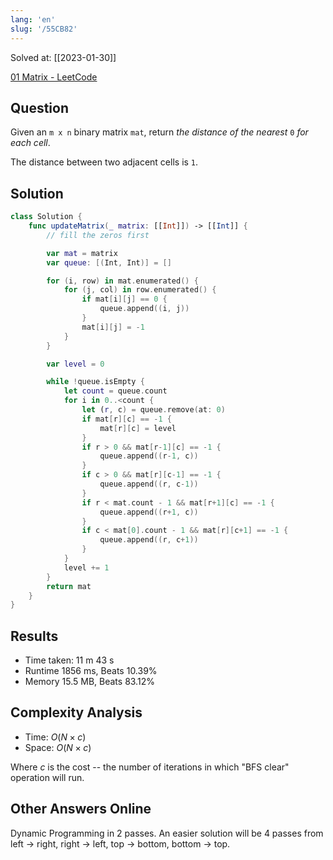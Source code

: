 ```yaml
---
lang: 'en'
slug: '/55CB82'
---
```


Solved at: [[2023-01-30]]

[01 Matrix - LeetCode](https://leetcode.com/problems/01-matrix/description/)

## Question

Given an `m x n` binary matrix `mat`, return _the distance of the nearest_ `0` _for each cell_.

The distance between two adjacent cells is `1`.

## Solution

```swift
class Solution {
    func updateMatrix(_ matrix: [[Int]]) -> [[Int]] {
        // fill the zeros first

        var mat = matrix
        var queue: [(Int, Int)] = []

        for (i, row) in mat.enumerated() {
            for (j, col) in row.enumerated() {
                if mat[i][j] == 0 {
                    queue.append((i, j))
                }
                mat[i][j] = -1
            }
        }

        var level = 0

        while !queue.isEmpty {
            let count = queue.count
            for i in 0..<count {
                let (r, c) = queue.remove(at: 0)
                if mat[r][c] == -1 {
                    mat[r][c] = level
                }
                if r > 0 && mat[r-1][c] == -1 {
                    queue.append((r-1, c))
                }
                if c > 0 && mat[r][c-1] == -1 {
                    queue.append((r, c-1))
                }
                if r < mat.count - 1 && mat[r+1][c] == -1 {
                    queue.append((r+1, c))
                }
                if c < mat[0].count - 1 && mat[r][c+1] == -1 {
                    queue.append((r, c+1))
                }
            }
            level += 1
        }
        return mat
    }
}
```

## Results

- Time taken: 11 m 43 s
- Runtime 1856 ms, Beats 10.39%
- Memory 15.5 MB, Beats 83.12%

## Complexity Analysis

- Time: $O(N \times c)$
- Space: $O(N \times c)$

Where $c$ is the cost -- the number of iterations in which "BFS clear" operation will run.

## Other Answers Online

Dynamic Programming in 2 passes. An easier solution will be 4 passes from left → right, right → left, top → bottom, bottom → top.
